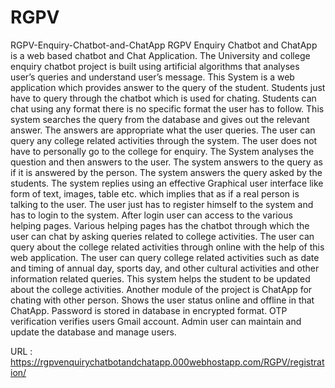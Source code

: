 # RGPV
RGPV-Enquiry-Chatbot-and-ChatApp
RGPV Enquiry Chatbot and ChatApp is a web based chatbot and Chat Application. 
The University and college enquiry chatbot project is built using artificial algorithms that analyses user’s queries and understand user’s message. This System is a web application which provides answer to the query of the student. Students just have to query through the chatbot which is used for chating. Students can chat using any format there is no specific format the user has to follow. This system searches the query from the database and gives out the relevant answer. The answers are appropriate what the user queries. The user can query any college related activities through the system. The user does not have to personally go to the college for enquiry. The System analyses the question and then answers to the user. The system answers to the query as if it is answered by the person. The system answers the query asked by the students. The system replies using an effective Graphical user interface like form of text, images, table etc. which implies that as if a real person is talking to the user. The user just has to register himself to the system and has to login to the system. After login user can access to the various helping pages. Various helping pages has the chatbot through which the user can chat by asking queries related to college activities. The user can query about the college related activities through online with the help of this web application. The user can query college related activities such as date and timing of annual day, sports day, and other cultural activities and other information related queries. This system helps the student to be updated about the college activities. Another module of the project is ChatApp for chating with other person. Shows the user status online and offline in that ChatApp. Password is stored in database in encrypted format. OTP verification verifies users Gmail account. Admin user can maintain and update the database and manage users.

URL : https://rgpvenquirychatbotandchatapp.000webhostapp.com/RGPV/registration/
